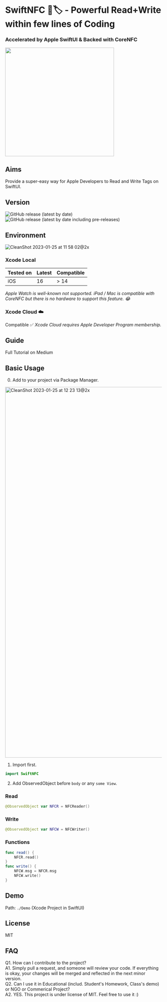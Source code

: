 # SwiftNFC 📱🏷️ - Powerful Read+Write within few lines of Coding
### Accelerated by Apple SwiftUI & Backed with CoreNFC

<img width="350px" src="https://user-images.githubusercontent.com/54872601/214478735-473777e6-942b-4c91-b1b3-9ea14e6b493d.gif" />

## Aims
Provide a super-easy way for Apple Developers to Read and Write Tags on SwiftUI.

## Version
![GitHub release (latest by date)](https://img.shields.io/github/v/release/1998code/SwiftNFC?color=g&label=STABLE&style=for-the-badge)
![GitHub release (latest by date including pre-releases)](https://img.shields.io/github/v/release/1998code/SwiftNFC?color=green&include_prereleases&label=BETA&style=for-the-badge)

## Environment

![CleanShot 2023-01-25 at 11 58 02@2x](https://user-images.githubusercontent.com/54872601/214476769-06b41017-f682-44d0-860a-3c01e0dc7eea.png)

### Xcode Local
Tested on | Latest | Compatible
--------- | ------ | ----------
iOS       | 16     | > 14

*Apple Watch is well-known not supported. iPad / Mac is compatible with CoreNFC but there is no hardware to support this feature. 😂*

### Xcode Cloud ☁️
Compatible ✅
*Xcode Cloud requires Apple Developer Program membership.*

## Guide
Full Tutorial on Medium

## Basic Usage
0. Add to your project via Package Manager.
<img width="1194" alt="CleanShot 2023-01-25 at 12 23 13@2x" src="https://user-images.githubusercontent.com/54872601/214479471-65e1469c-613f-45dd-ac1f-a8383b746a93.png">

1. Import first.
```swift
import SwiftNFC
```

2. Add ObservedObject before ```body``` or any ```some View```.

### Read
```swift
@ObservedObject var NFCR = NFCReader()
```

### Write
```swift
@ObservedObject var NFCW = NFCWriter()
```

### Functions
```swift
func read() {
    NFCR.read()
}
func write() {
    NFCW.msg = NFCR.msg
    NFCW.write()
}
```

## Demo
Path: `./Demo` (Xcode Project in SwiftUI)

## License
MIT

## FAQ
Q1. How can I contribute to the project?<br/>
A1. Simply pull a request, and someone will review your code. If everything is okay, your changes will be merged and reflected in the next minor version.<br/>
Q2. Can I use it in Educational (includ. Student's Homework, Class's demo) or NGO or Commerical Project?<br/>
A2. YES. This project is under license of MIT. Feel free to use it :)
